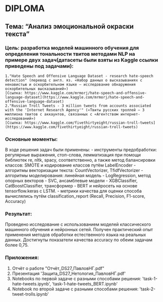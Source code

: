 # DIPLOMA

## Тема: “Анализ эмоциональной окраски текста”

### Цель: разработка моделей машинного обучения для определения тональности твитов методами NLP на примере двух задач(датасеты были взяты из Kaggle ссылки приведены под задачами):
	1."Hate Speech and Offensive Language Dataset - research hate-speech detection" (перевод с англ. яз. «Набор данных о высказываниях с ненавистью и оскорбительном языке — исследование обнаружения оскорбительных высказываний»)
	[Ссылка: https://www.kaggle.com/mrmorj/hate-speech-and-offensive-language-dataset](https://www.kaggle.com/mrmorj/hate-speech-and-offensive-language-dataset)
	2."Russian Troll Tweets - 3 million tweets from accounts associated with the 'Internet Research Agency'" («Твиты русских троллей — 3 миллиона твитов с аккаунтов, связанных с «Агентством интернет-исследований»)
	[Ссылка: https://www.kaggle.com/fivethirtyeight/russian-troll-tweets](https://www.kaggle.com/fivethirtyeight/russian-troll-tweets)

### Основные моменты:

В ходе решения задач были применены:
	- инструменты предобработки: регулярные выражения, стоп-слова, лемматизация при помощи библиотек re, nltk, spacy, соответственно, а также метод балансировки классов: SMOTE и кодирование классов путём LabelEncoder
	- алгоритмы векторизации текста: CountVectorizer, TfidfVectorizer
	- алгоритмы моделирования: линейная модель - LogRegression, метод опорных векторов - SVC, ансамблевые модели - XGBClassifier, CatBoostClassifier, трансформер - BERT и нейросеть на основе tensorflow.keras с LSTM.
	- метрики качества для оценки способа вычислялись путём classification_report (Recall, Precision, F1-score, Accuracy)

### Результат:

Проведено исследование с использованием моделей классического машинного обучения и нейронных сетей. Получен практический опыт применения методов обработки естественного языка на реальных данных. Достигнуты показатели качества accuracy по обеим задачам более 0,75.

### Приложения:

1. Отчёт о работе "Отчёт_DS27_ПавловНГ.pdf"
2. Презентация 'Защита_DS27_Нетология_ПавловНГ.pdf'
3. Notebooks по первой задаче с разными способами решения: 'task-1-hate-tweets.ipynb', 'task-1-hate-tweets_BERT.ipynb'
4. Notebook по второй задаче с разными способами решения: 'task-2-tweet-trolls.ipynb'
